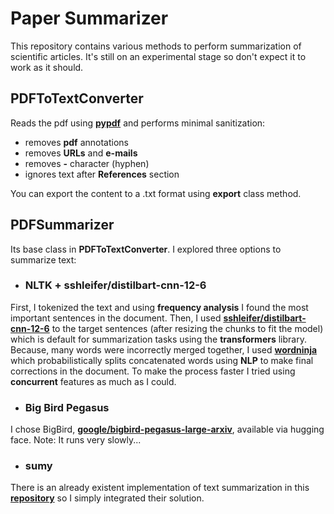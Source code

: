 # Paper Summarizer

This repository contains various methods to perform summarization of scientific articles. It's still on an experimental stage so don't expect it to work as it should.

## PDFToTextConverter

Reads the pdf using [**pypdf**](https://github.com/py-pdf/pypdf) and performs minimal sanitization:

- removes **pdf** annotations
- removes **URLs** and **e-mails**
- removes **-** character (hyphen)
- ignores text after **References** section

You can export the content to a .txt format using **export** class method.

## PDFSummarizer

Its base class in **PDFToTextConverter**.  I explored three options to summarize text:

- ### NLTK + sshleifer/distilbart-cnn-12-6

First, I tokenized the text and using **frequency analysis** I found the most important sentences in the document. Then, I used [**sshleifer/distilbart-cnn-12-6**](https://huggingface.co/sshleifer/distilbart-cnn-12-6) to the target sentences (after resizing the chunks to fit the model) which is default for summarization tasks using the **transformers** library. Because, many words were incorrectly merged together, I used [**wordninja**](https://github.com/keredson/wordninja) which probabilistically splits concatenated words using **NLP**  to make final corrections in the document. To make the process faster I tried using **concurrent** features as much as I could.

- ### Big Bird Pegasus

I chose BigBird, [**google/bigbird-pegasus-large-arxiv**](https://huggingface.co/google/bigbird-pegasus-large-arxiv), available via hugging face.
Note: It runs very slowly...

- ### sumy

There is an already existent implementation of text summarization in this [**repository**](https://github.com/miso-belica/sumy) so I simply integrated their solution.
